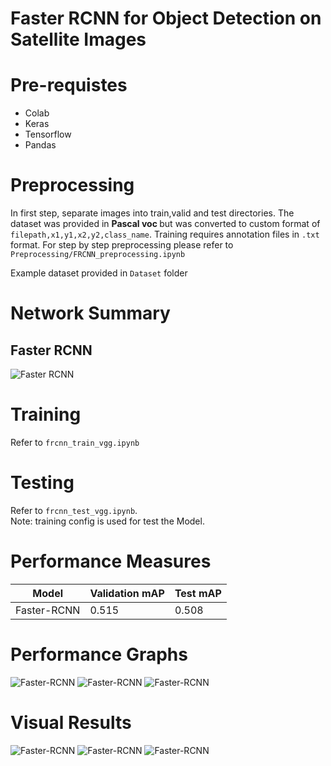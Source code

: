 # Faster RCNN for Object Detection on Satellite Images

# Pre-requistes
 - Colab
 - Keras
 - Tensorflow
 - Pandas
 
# Preprocessing
In first step, separate images into train,valid and test directories. The dataset was provided in <b>Pascal voc </b> but was converted to custom format
of `filepath,x1,y1,x2,y2,class_name`. Training requires annotation files in `.txt` format. For step by step preprocessing please refer to 
`Preprocessing/FRCNN_preprocessing.ipynb` <br />

Example dataset provided in `Dataset` folder

# Network Summary
## Faster RCNN
![Faster RCNN](Summary/model_frcnn_vgg.png)

# Training
Refer to `frcnn_train_vgg.ipynb`

# Testing
Refer to `frcnn_test_vgg.ipynb`. <br />
Note: training config is used for test the Model.

# Performance Measures
Model | Validation mAP | Test mAP
------------ | ------------- | -------------
Faster-RCNN | 0.515 | 0.508

# Performance Graphs
![Faster-RCNN](Graphs/1.png)
![Faster-RCNN](Graphs/2.png)
![Faster-RCNN](Graphs/3.png)

# Visual Results
![Faster-RCNN](Outputs/1.png)
![Faster-RCNN](Outputs/2.png)
![Faster-RCNN](Outputs/3.png)
